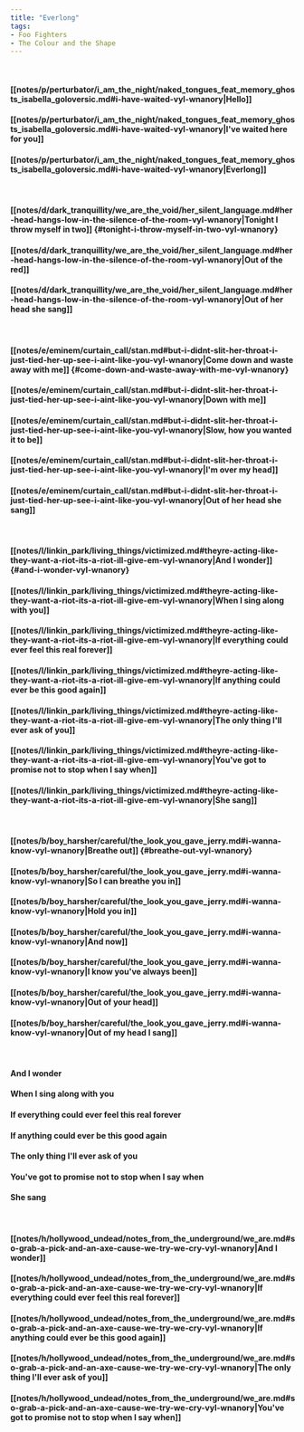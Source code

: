 ```yaml
---
title: "Everlong"
tags:
- Foo Fighters
- The Colour and the Shape
---
```

&nbsp;
#### [[notes/p/perturbator/i_am_the_night/naked_tongues_feat_memory_ghosts_isabella_goloversic.md#i-have-waited-vyl-wnanory|Hello]]
#### [[notes/p/perturbator/i_am_the_night/naked_tongues_feat_memory_ghosts_isabella_goloversic.md#i-have-waited-vyl-wnanory|I've waited here for you]]
#### [[notes/p/perturbator/i_am_the_night/naked_tongues_feat_memory_ghosts_isabella_goloversic.md#i-have-waited-vyl-wnanory|Everlong]]
&nbsp;
#### [[notes/d/dark_tranquillity/we_are_the_void/her_silent_language.md#her-head-hangs-low-in-the-silence-of-the-room-vyl-wnanory|Tonight I throw myself in two]] {#tonight-i-throw-myself-in-two-vyl-wnanory}
#### [[notes/d/dark_tranquillity/we_are_the_void/her_silent_language.md#her-head-hangs-low-in-the-silence-of-the-room-vyl-wnanory|Out of the red]]
#### [[notes/d/dark_tranquillity/we_are_the_void/her_silent_language.md#her-head-hangs-low-in-the-silence-of-the-room-vyl-wnanory|Out of her head she sang]]
&nbsp;
#### [[notes/e/eminem/curtain_call/stan.md#but-i-didnt-slit-her-throat-i-just-tied-her-up-see-i-aint-like-you-vyl-wnanory|Come down and waste away with me]] {#come-down-and-waste-away-with-me-vyl-wnanory}
#### [[notes/e/eminem/curtain_call/stan.md#but-i-didnt-slit-her-throat-i-just-tied-her-up-see-i-aint-like-you-vyl-wnanory|Down with me]]
#### [[notes/e/eminem/curtain_call/stan.md#but-i-didnt-slit-her-throat-i-just-tied-her-up-see-i-aint-like-you-vyl-wnanory|Slow, how you wanted it to be]]
#### [[notes/e/eminem/curtain_call/stan.md#but-i-didnt-slit-her-throat-i-just-tied-her-up-see-i-aint-like-you-vyl-wnanory|I'm over my head]]
#### [[notes/e/eminem/curtain_call/stan.md#but-i-didnt-slit-her-throat-i-just-tied-her-up-see-i-aint-like-you-vyl-wnanory|Out of her head she sang]]
&nbsp;
#### [[notes/l/linkin_park/living_things/victimized.md#theyre-acting-like-they-want-a-riot-its-a-riot-ill-give-em-vyl-wnanory|And I wonder]] {#and-i-wonder-vyl-wnanory}
#### [[notes/l/linkin_park/living_things/victimized.md#theyre-acting-like-they-want-a-riot-its-a-riot-ill-give-em-vyl-wnanory|When I sing along with you]]
#### [[notes/l/linkin_park/living_things/victimized.md#theyre-acting-like-they-want-a-riot-its-a-riot-ill-give-em-vyl-wnanory|If everything could ever feel this real forever]]
#### [[notes/l/linkin_park/living_things/victimized.md#theyre-acting-like-they-want-a-riot-its-a-riot-ill-give-em-vyl-wnanory|If anything could ever be this good again]]
#### [[notes/l/linkin_park/living_things/victimized.md#theyre-acting-like-they-want-a-riot-its-a-riot-ill-give-em-vyl-wnanory|The only thing I'll ever ask of you]]
#### [[notes/l/linkin_park/living_things/victimized.md#theyre-acting-like-they-want-a-riot-its-a-riot-ill-give-em-vyl-wnanory|You've got to promise not to stop when I say when]]
#### [[notes/l/linkin_park/living_things/victimized.md#theyre-acting-like-they-want-a-riot-its-a-riot-ill-give-em-vyl-wnanory|She sang]]
&nbsp;
#### [[notes/b/boy_harsher/careful/the_look_you_gave_jerry.md#i-wanna-know-vyl-wnanory|Breathe out]] {#breathe-out-vyl-wnanory}
#### [[notes/b/boy_harsher/careful/the_look_you_gave_jerry.md#i-wanna-know-vyl-wnanory|So I can breathe you in]]
#### [[notes/b/boy_harsher/careful/the_look_you_gave_jerry.md#i-wanna-know-vyl-wnanory|Hold you in]]
#### [[notes/b/boy_harsher/careful/the_look_you_gave_jerry.md#i-wanna-know-vyl-wnanory|And now]]
#### [[notes/b/boy_harsher/careful/the_look_you_gave_jerry.md#i-wanna-know-vyl-wnanory|I know you've always been]]
#### [[notes/b/boy_harsher/careful/the_look_you_gave_jerry.md#i-wanna-know-vyl-wnanory|Out of your head]]
#### [[notes/b/boy_harsher/careful/the_look_you_gave_jerry.md#i-wanna-know-vyl-wnanory|Out of my head I sang]]
&nbsp;
#### And I wonder
#### When I sing along with you
#### If everything could ever feel this real forever
#### If anything could ever be this good again
#### The only thing I'll ever ask of you
#### You've got to promise not to stop when I say when
#### She sang
&nbsp;
#### [[notes/h/hollywood_undead/notes_from_the_underground/we_are.md#so-grab-a-pick-and-an-axe-cause-we-try-we-cry-vyl-wnanory|And I wonder]]
#### [[notes/h/hollywood_undead/notes_from_the_underground/we_are.md#so-grab-a-pick-and-an-axe-cause-we-try-we-cry-vyl-wnanory|If everything could ever feel this real forever]]
#### [[notes/h/hollywood_undead/notes_from_the_underground/we_are.md#so-grab-a-pick-and-an-axe-cause-we-try-we-cry-vyl-wnanory|If anything could ever be this good again]]
#### [[notes/h/hollywood_undead/notes_from_the_underground/we_are.md#so-grab-a-pick-and-an-axe-cause-we-try-we-cry-vyl-wnanory|The only thing I'll ever ask of you]]
#### [[notes/h/hollywood_undead/notes_from_the_underground/we_are.md#so-grab-a-pick-and-an-axe-cause-we-try-we-cry-vyl-wnanory|You've got to promise not to stop when I say when]]
